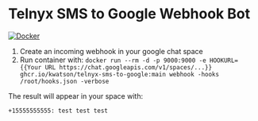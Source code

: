 # Telnyx SMS to Google Webhook Bot

[![Docker](https://github.com/kwatson/telnyx-sms-to-google/actions/workflows/docker-publish.yml/badge.svg)](https://github.com/kwatson/telnyx-sms-to-google/actions/workflows/docker-publish.yml)

1. Create an incoming webhook in your google chat space
2. Run container with: `docker run --rm -d -p 9000:9000 -e HOOKURL={{Your URL https://chat.googleapis.com/v1/spaces/...}} ghcr.io/kwatson/telnyx-sms-to-google:main webhook -hooks /root/hooks.json -verbose`

The result will appear in your space with:

```
+15555555555: test test test
```
